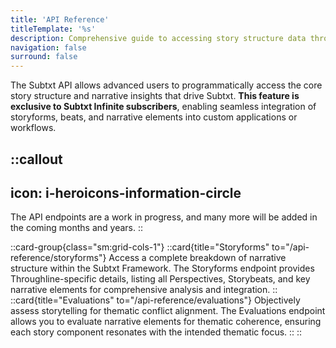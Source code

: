 ```yaml
---
title: 'API Reference'
titleTemplate: '%s'
description: Comprehensive guide to accessing story structure data through the Subtxt API
navigation: false
surround: false
---
```


The Subtxt API allows advanced users to programmatically access the core story structure and narrative insights that drive Subtxt. **This feature is exclusive to Subtxt Infinite subscribers**, enabling seamless integration of storyforms, beats, and narrative elements into custom applications or workflows. 

::callout
---
icon: i-heroicons-information-circle
---
The API endpoints are a work in progress, and many more will be added in the coming months and years.
::

::card-group{class="sm:grid-cols-1"}
  ::card{title="Storyforms" to="/api-reference/storyforms"}
  Access a complete breakdown of narrative structure within the Subtxt Framework. The Storyforms endpoint provides Throughline-specific details, listing all Perspectives, Storybeats, and key narrative elements for comprehensive analysis and integration.
  ::
  ::card{title="Evaluations" to="/api-reference/evaluations"}
  Objectively assess storytelling for thematic conflict alignment. The Evaluations endpoint allows you to evaluate narrative elements for thematic coherence, ensuring each story component resonates with the intended thematic focus.
  ::
::
